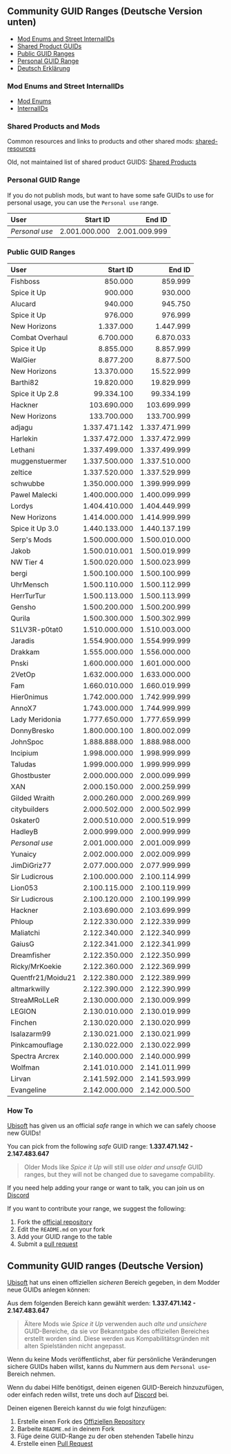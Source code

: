 ## Community GUID Ranges (Deutsche Version unten)

- [Mod Enums and Street InternalIDs](#mod-enums-and-street-internalids)
- [Shared Product GUIDs](#shared-products-and-mods)
- [Public GUID Ranges](#public-guid-ranges)
- [Personal GUID Range](#personal-guid-range)
- [Deutsch Erklärung](#community-guid-ranges-deutsche-version)

### Mod Enums and Street InternalIDs

- [Mod Enums](./modenums.md)
- [InternalIDs](./internalid.md)

### Shared Products and Mods

Common resources and links to products and other shared mods: [shared-resources](https://github.com/anno-mods/shared-resources#readme)

Old, not maintained list of shared product GUIDS: [Shared Products](./products.md)

### Personal GUID Range

If you do not publish mods, but want to have some safe GUIDs to use for personal usage, you can use the `Personal use` range.

| User            |      Start ID |        End ID |
| :-------------- | ------------: | ------------: |
| *Personal use*  | 2.001.000.000 | 2.001.009.999 | 

### Public GUID Ranges

| User            |      Start ID |        End ID |
| :-------------- | ------------: | ------------: |
| Fishboss        |       850.000 |       859.999 |
| Spice it Up     |       900.000 |       930.000 |
| Alucard         |       940.000 |       945.750 |
| Spice it Up     |       976.000 |       976.999 |
| New Horizons    |     1.337.000 |     1.447.999 |
| Combat Overhaul |     6.700.000 |     6.870.033 |
| Spice it Up     |     8.855.000 |     8.857.999 |
| WalGier         |     8.877.200 |     8.877.500 |
| New Horizons    |    13.370.000 |    15.522.999 |
| Barthi82        |    19.820.000 |    19.829.999 |
| Spice it Up 2.8 |    99.334.100 |    99.334.199 |
| Hackner         |   103.690.000 |   103.699.999 |
| New Horizons    |   133.700.000 |   133.700.999 |
| adjagu          | 1.337.471.142 | 1.337.471.999 |
| Harlekin        | 1.337.472.000 | 1.337.472.999 |
| Lethani         | 1.337.499.000 | 1.337.499.999 |
| muggenstuermer  | 1.337.500.000 | 1.337.510.000 |
| zeltice         | 1.337.520.000 | 1.337.529.999 |
| schwubbe        | 1.350.000.000 | 1.399.999.999 |
| Pawel Malecki   | 1.400.000.000 | 1.400.099.999 |
| Lordys          | 1.404.410.000 | 1.404.449.999 |
| New Horizons    | 1.414.000.000 | 1.414.999.999 |
| Spice it Up 3.0 | 1.440.133.000 | 1.440.137.199 |
| Serp's Mods     | 1.500.000.000 | 1.500.010.000 |
| Jakob           | 1.500.010.001 | 1.500.019.999 |
| NW Tier 4       | 1.500.020.000 | 1.500.023.999 |
| bergi           | 1.500.100.000 | 1.500.100.999 |
| UhrMensch       | 1.500.110.000 | 1.500.112.999 |
| HerrTurTur      | 1.500.113.000 | 1.500.113.999 |
| Gensho          | 1.500.200.000 | 1.500.200.999 |
| Qurila          | 1.500.300.000 | 1.500.302.999 |
| S1LV3R-p0tat0   | 1.510.000.000 | 1.510.003.000 |
| Jaradis         | 1.554.900.000 | 1.554.999.999 |
| Drakkam         | 1.555.000.000 | 1.556.000.000 |
| Pnski           | 1.600.000.000 | 1.601.000.000 |
| 2VetOp          | 1.632.000.000 | 1.633.000.000 |
| Fam             | 1.660.010.000 | 1.660.019.999 |
| Hier0nimus      | 1.742.000.000 | 1.742.999.999 |  
| AnnoX7          | 1.743.000.000 | 1.744.999.999 |
| Lady Meridonia  | 1.777.650.000 | 1.777.659.999 |
| DonnyBresko     | 1.800.000.100 | 1.800.002.099 |
| JohnSpoc        | 1.888.888.000 | 1.888.988.000 |
| Incipium        | 1.998.000.000 | 1.998.999.999 |
| Taludas         | 1.999.000.000 | 1.999.999.999 |
| Ghostbuster     | 2.000.000.000 | 2.000.099.999 |
| XAN             | 2.000.150.000 | 2.000.259.999 |
| Gilded Wraith   | 2.000.260.000 | 2.000.269.999 |
| citybuilders    | 2.000.502.000 | 2.000.502.999 |
| 0skater0        | 2.000.510.000 | 2.000.519.999 |
| HadleyB         | 2.000.999.000 | 2.000.999.999 |
| *Personal use*  | 2.001.000.000 | 2.001.009.999 | 
| Yunaicy         | 2.002.000.000 | 2.002.009.999 |
| JimDiGriz77     | 2.077.000.000 | 2.077.999.999 |
| Sir Ludicrous   | 2.100.000.000 | 2.100.114.999 |
| Lion053         | 2.100.115.000 | 2.100.119.999 |
| Sir Ludicrous   | 2.100.120.000 | 2.100.199.999 |
| Hackner         | 2.103.690.000 | 2.103.699.999 |
| Phloup          | 2.122.330.000 | 2.122.339.999 |
| Maliatchi       | 2.122.340.000 | 2.122.340.999 |
| GaiusG          | 2.122.341.000 | 2.122.341.999 |
| Dreamfisher     | 2.122.350.000 | 2.122.350.999 |
| Ricky/MrKoekie  | 2.122.360.000 | 2.122.369.999 |
| Quentfr21/Moidu21 | 2.122.380.000 | 2.122.389.999 |
| altmarkwilly    | 2.122.390.000 | 2.122.390.999 |
| StreaMRoLLeR    | 2.130.000.000 | 2.130.009.999 |
| LEGION          | 2.130.010.000 | 2.130.019.999 |
| Finchen         | 2.130.020.000 | 2.130.020.999 |
| lsalazarm99     | 2.130.021.000 | 2.130.021.999 |
| Pinkcamouflage  | 2.130.022.000 | 2.130.022.999 |
| Spectra Arcrex  | 2.140.000.000 | 2.140.000.999 |
| Wolfman         | 2.141.010.000 | 2.141.011.999 |
| Lirvan          | 2.141.592.000 | 2.141.593.999 |
| Evangeline      | 2.142.000.000 | 2.142.000.500 |

### How To

[Ubisoft](https://anno-union.com/en/new-anno-union-history-edition-update-anno-afternoon/) has given us an official *safe* range in which we can safely choose new GUIDs! 

You can pick from the following *safe* GUID range: **1.337.471.142 - 2.147.483.647**

> Older Mods like *Spice it Up* will still use *older and unsafe* GUID ranges, but they will not be changed due to savegame compability. 

If you need help adding your range or want to talk, you can join us on [Discord](https://discord.gg/KEVaVby)


If you want to contribute your range, we suggest the following:

1. Fork the [official repository](https://github.com/anno-mods/GuidRanges/fork)
2. Edit the ```README.md``` on your fork
3. Add your GUID range to the table
4. Submit a [pull request](https://github.com/anno-mods/GuidRanges/pulls)

## Community GUID ranges (Deutsche Version)

[Ubisoft](https://anno-union.com/en/new-anno-union-history-edition-update-anno-afternoon/) hat uns einen offiziellen *sicheren* Bereich gegeben, in dem Modder neue GUIDs anlegen können:  

Aus dem folgenden Bereich kann gewählt werden: **1.337.471.142 - 2.147.483.647**

> Ältere Mods wie *Spice it Up* verwenden auch *alte und unsichere* GUID-Bereiche, da sie vor Bekanntgabe des offiziellen Bereiches erstellt worden sind. Diese werden aus Kompabilitätsgründen mit alten Spielständen nicht angepasst. 

Wenn du keine Mods veröffentlichst, aber für persönliche Veränderungen sichere GUIDs haben willst, kanns du Nummern aus dem `Personal use`-Bereich nehmen.

Wenn du dabei Hilfe benötigst, deinen eigenen GUID-Bereich hinzuzufügen, oder einfach reden willst, trete uns doch auf [Discord](https://discord.gg/KEVaVby) bei.

Deinen eigenen Bereich kannst du wie folgt hinzufügen: 

1. Erstelle einen Fork des [Offiziellen Repository](https://github.com/anno-mods/GuidRanges/fork)
2. Barbeite ```README.md``` in deinem Fork
3. Füge deine GUID-Range zu der oben stehenden Tabelle hinzu
4. Erstelle einen [Pull Request](https://github.com/anno-mods/GuidRanges/pulls)
